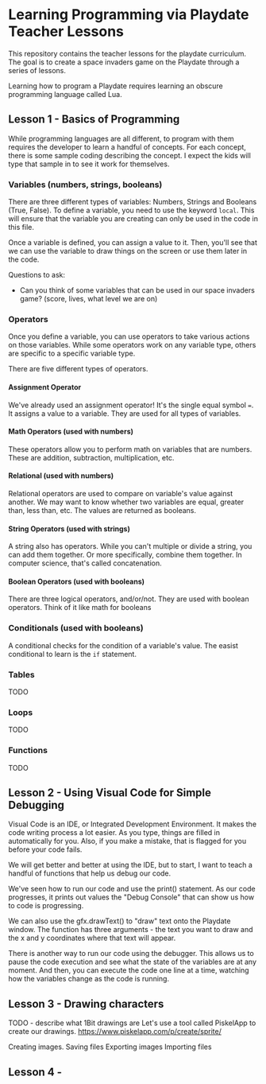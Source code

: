 # Learning Programming via Playdate Teacher Lessons
This repository contains the teacher lessons for the playdate curriculum. The goal is to create a space invaders game on the Playdate through a series of lessons.

Learning how to program a Playdate requires learning an obscure programming language called Lua. 

## Lesson 1 - Basics of Programming
While programming languages are all different, to program with them requires the developer to learn a handful of concepts. For each concept, there is some sample coding describing the concept. I expect the kids will type that sample in to see it work for themselves.

### Variables (numbers, strings, booleans)

There are three different types of variables: Numbers, Strings and Booleans (True, False). To define a variable, you need to use the keyword `local`. This will ensure that the variable you are creating can only be used in the code in this file. 

Once a variable is defined, you can assign a value to it. Then, you'll see that we can use the variable to draw things on the screen or use them later in the code.

Questions to ask:
* Can you think of some variables that can be used in our space invaders game? (score, lives, what level we are on)

### Operators

Once you define a variable, you can use operators to take various actions on those variables. While some operators work on any variable type, others are specific to a specific variable type.

There are five different types of operators. 

#### Assignment Operator
We've already used an assignment operator! It's the single equal symbol `=`. It assigns a value to a variable. They are used for all types of variables. 

#### Math Operators (used with numbers)
These operators allow you to perform math on variables that are numbers. These are addition, subtraction, multiplication, etc.

#### Relational (used with numbers)
Relational operators are used to compare on variable's value against another. We may want to know whether two variables are equal, greater than, less than, etc. The values are returned as booleans.

#### String Operators (used with strings)
A string also has operators. While you can't multiple or divide a string, you can add them together. Or more specifically, combine them together. In computer science, that's called concatenation.

#### Boolean Operators (used with booleans)
There are three logical operators, and/or/not. They are used with boolean operators. Think of it like math for booleans

### Conditionals (used with booleans)
A conditional checks for the condition of a variable's value. The easist conditional to learn is the `if` statement.

### Tables
TODO

### Loops
TODO

### Functions
TODO

## Lesson 2 - Using Visual Code for Simple Debugging
Visual Code is an IDE, or Integrated Development Environment. It makes the code writing process a lot easier. As you type, things are filled in automatically for you. Also, if you make a mistake, that is flagged for you before your code fails.

We will get better and better at using the IDE, but to start, I want to teach a handful of functions that help us debug our code.

We've seen how to run our code and use the print() statement. As our code progresses, it prints out values the "Debug Console" that can show us how to code is progressing.

We can also use the gfx.drawText() to "draw" text onto the Playdate window. The function has three arguments - the text you want to draw and the x and y coordinates where that text will appear.

There is another way to run our code using the debugger. This allows us to pause the code execution and see what the state of the variables are at any moment. And then, you can execute the code one line at a time, watching how the variables change as the code is running.

## Lesson 3 - Drawing characters
TODO - describe what 1Bit drawings are
Let's use a tool called PiskelApp to create our drawings.
https://www.piskelapp.com/p/create/sprite/

Creating images.
Saving files
Exporting images
Importing files

## Lesson 4 - 
